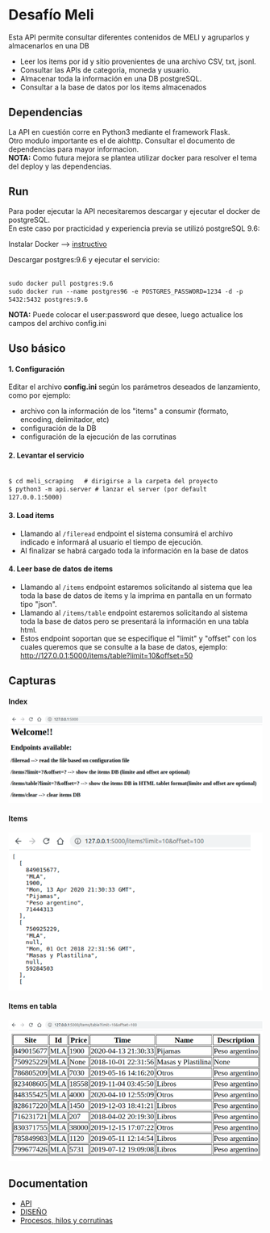 # Desafío Meli


Esta API permite consultar diferentes contenidos de MELI
y agruparlos y almacenarlos en una DB
- Leer los items por id y sitio provenientes de una archivo CSV, txt, jsonl.
- Consultar las APIs de categoria, moneda y usuario.
- Almacenar toda la información en una DB postgreSQL.
- Consultar a la base de datos por los items almacenados

## Dependencias
La API en cuestión corre en Python3 mediante el framework Flask.\
Otro modulo importante es el de aiohttp. Consultar el documento de dependencias para mayor informacion.\
__NOTA:__ Como futura mejora se plantea utilizar docker para resolver el tema del deploy y las dependencias.

## Run
Para poder ejecutar la API necesitaremos descargar y ejecutar el docker de postgreSQL.\
En este caso por practicidad y experiencia previa se utilizó postgreSQL 9.6:

Instalar Docker --> [instructivo](https://docs.docker.com/engine/install/)

Descargar postgres:9.6 y ejecutar el servicio:

<pre><code>
sudo docker pull postgres:9.6
sudo docker run --name postgres96 -e POSTGRES_PASSWORD=1234 -d -p 5432:5432 postgres:9.6
</code></pre>

__NOTA:__ Puede colocar el user:password que desee, luego actualice los campos del archivo config.ini

## Uso básico
#### 1. Configuración
Editar el archivo __config.ini__ según los parámetros deseados de lanzamiento, como por ejemplo:
- archivo con la información de los "items" a consumir (formato, encoding, delimitador, etc)
- configuración de la DB
- configuración de la ejecución de las corrutinas
#### 2. Levantar el servicio
<pre><code>
$ cd meli_scraping   # dirigirse a la carpeta del proyecto
$ python3 -m api.server # lanzar el server (por default 127.0.0.1:5000)
</code></pre>
#### 3. Load items
- Llamando al `/fileread` endpoint el sistema consumirá el archivo indicado e informará al usuario el tiempo de ejecución.
- Al finalizar se habrá cargado toda la información en la base de datos
#### 4. Leer base de datos de items
- Llamando al `/items` endpoint estaremos solicitando al sistema que lea toda la base de datos de items y la imprima en pantalla en un formato tipo "json".
- Llamando al `/items/table` endpoint estaremos solicitando al sistema toda la base de datos pero se presentará la información en una tabla html.
- Estos endpoint soportan que se especifique el "limit" y "offset" con los cuales queremos que se consulte a la base de datos, ejemplo:\
http://127.0.0.1:5000/items/table?limit=10&offset=50

## Capturas
#### Index
![index page](/images/index.png)
#### Items
![items pager](/images/items.png)
#### Items en tabla
![items table page](/images/items_table.png)

## Documentation
- [API](/doc/API.md)
- [DISEÑO](/doc/DESIGN.md)
- [Procesos, hilos y corrutinas](/doc/ASYNC.md)
